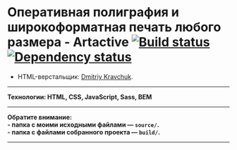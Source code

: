 # Оперативная полиграфия и широкоформатная печать любого размера - Artactive [![Build status][travis-image]][travis-url] [![Dependency status][dependency-image]][dependency-url]

* HTML-верстальщик: [Dmitriy Kravchuk](https://www.linkedin.com/in/mytrofann/).

---

**Технологии: HTML, CSS, JavaScript, Sass, BEM**<br>

---

**Обратите внимание:**<br>
**- папка с моими исходными файлами — `source/`.**<br>
**- папка с файлами собранного проекта — `build/`.**

---

[travis-image]: https://travis-ci.org/htmlacademy-adaptive/461429-sedona.svg?branch=master
[travis-url]: https://travis-ci.org/htmlacademy-adaptive/461429-sedona
[dependency-image]: https://david-dm.org/htmlacademy-adaptive/461429-sedona/dev-status.svg?style=flat-square
[dependency-url]: https://david-dm.org/htmlacademy-adaptive/461429-sedona?type=dev
